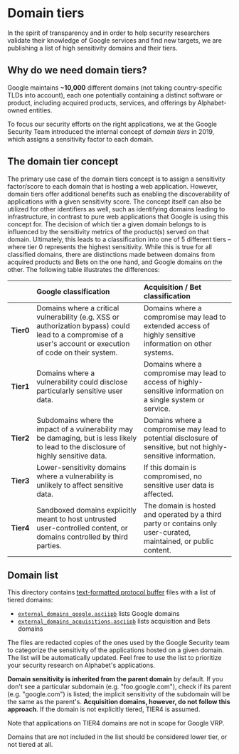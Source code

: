 # Domain tiers

In the spirit of transparency and in order to help security researchers validate
their knowledge of Google services and find new targets, we are
publishing a list of high sensitivity domains and their tiers.

## Why do we need domain tiers?

Google maintains **~10,000** different domains (not taking country-specific TLDs
into account), each one potentially containing a distinct software or product,
including acquired products, services, and offerings by Alphabet-owned entities.

To focus our security efforts on the right applications, we at the Google
Security Team introduced the internal concept of *domain tiers* in 2019, which
assigns a sensitivity factor to each domain.

## The domain tier concept

The primary use case of the domain tiers concept is to assign a sensitivity
factor/score to each domain that is hosting a web application. However, domain
tiers offer additional benefits such as enabling the discoverability of
applications with a given sensitivity score. The concept itself can also be
utilized for other identifiers as well, such as identifying domains leading to
infrastructure, in contrast to pure web applications that Google is using this
concept for. The decision of which tier a given domain belongs to is influenced
by the sensitivity metrics of the product(s) served on that domain. Ultimately,
this leads to a classification into one of 5 different tiers – where tier 0
represents the highest sensitivity. While this is true for all classified
domains, there are distinctions made between domains from acquired products and
Bets on the one hand, and Google domains on the other. The following table
illustrates the differences:


|            | Google classification| Acquisition / Bet classification
:----------- | :--------------------| :--------
**Tier0**|Domains where a critical vulnerability (e.g. XSS or authorization bypass) could lead to a compromise of a user's account or execution of code on their system.|Domains where a compromise may lead to extended access of highly sensitive information on other systems.
**Tier1**|Domains where a vulnerability could disclose particularly sensitive user data.|Domains where a compromise may lead to access of highly-sensitive information on a single system or service.
**Tier2**|Subdomains where the impact of a vulnerability may be damaging, but is less likely to lead to the disclosure of highly sensitive data.|Domains where a compromise may lead to potential disclosure of sensitive, but not highly-sensitive information.
**Tier3**|Lower-sensitivity domains where a vulnerability is unlikely to affect sensitive data.|If this domain is compromised, no sensitive user data is affected.
**Tier4**|Sandboxed domains explicitly meant to host untrusted user-controlled content, or domains controlled by third parties.|The domain is hosted and operated by a third party or contains only user-curated, maintained, or public content.

## Domain list

This directory contains [text-formatted protocol buffer](https://protobuf.dev/reference/protobuf/textformat-spec/) files with a list of tiered domains:

* [`external_domains_google.asciipb`](external_domains_google.asciipb) lists Google domains
* [`external_domains_acquisitions.asciipb`](external_domains_acquisitions.asciipb) lists acquisition and Bets domains

The files are redacted copies of the ones used by the Google Security team to categorize the sensitivity of the applications hosted on a given domain. The list will be automatically updated. Feel free to use the list
to prioritize your security research on Alphabet's applications.

**Domain sensitivity is inherited from the parent domain** by default. If you don't see a particular subdomain (e.g. "foo.google.com"), check if its parent (e.g. "google.com") is listed; the implicit sensitivity of the subdomain will be the same as the parent's. **Acquisition domains, however, do not follow this approach**. If the domain is not explicitly tiered, TIER4 is assumed.

Note that applications on TIER4 domains are not in scope for Google VRP.

Domains that are not included in the list should be considered lower tier, or not tiered at all.
